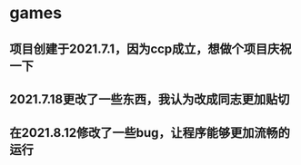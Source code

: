 # games
## 项目创建于2021.7.1，因为ccp成立，想做个项目庆祝一下
## 2021.7.18更改了一些东西，我认为改成同志更加贴切
## 在2021.8.12修改了一些bug，让程序能够更加流畅的运行
